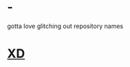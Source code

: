 # -
gotta love glitching out repository names

# [XD](https://github.com/NismoGraphics/-/releases/latest)
